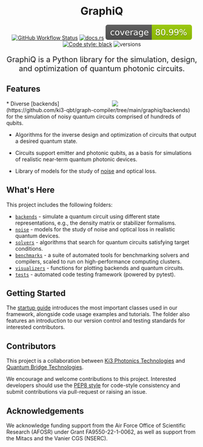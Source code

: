 <h1 align="center">
 GraphiQ
</h1>

<div align="center">

[![GitHub Workflow Status](https://img.shields.io/badge/build-passing-brightgreen)](https://github.com/ki3-qbt/graph-compiler/actions)
[![docs.rs](https://img.shields.io/badge/docs-passing-brightgreen)](https://github.com/ki3-qbt/graph-compiler/tree/gh-pages)
![Coverage Status](/coverage-badge.svg)
[![Code style: black](https://img.shields.io/badge/code%20style-black-000000.svg)](https://github.com/ambv/black)
![versions](https://img.shields.io/badge/python-3.8%20%7C%203.9%20%7C%203.10-blue)

</div>

<p align="center" style="font-size:20px">
  GraphiQ is a Python library for the simulation, design, and optimization of quantum photonic circuits.
</p>

## Features

<img src="https://user-images.githubusercontent.com/87783633/198037273-06ec89cf-233d-4c08-9f7a-96313bfcb435.gif" width="225px" align="right">
* Diverse [backends](https://github.com/ki3-qbt/graph-compiler/tree/main/graphiq/backends) for the simulation of noisy
  quantum circuits comprised of hundreds of qubits.

* Algorithms for the inverse design and optimization of circuits that output a desired quantum state.

* Circuits support emitter and photonic qubits, as a basis for simulations of realistic near-term quantum photonic
  devices.

* Library of models for the study of [noise](https://github.com/ki3-qbt/graph-compiler/tree/main/graphiq/noise) and
  optical loss.

## What's Here

This project includes the following folders:

* [`backends`](https://github.com/ki3-qbt/graph-compiler/tree/main/graphiq/backends) - simulate a quantum circuit using
  different state representations, e.g., the density matrix or stabilizer formalisms.
* [`noise`](https://github.com/ki3-qbt/graph-compiler/tree/main/graphiq/noise) - models for the study of noise and
  optical loss in realistic quantum devices.
* [`solvers`](https://github.com/ki3-qbt/graph-compiler/tree/main/graphiq/solvers) - algorithms that search for quantum
  circuits satisfying target conditions.
* [`benchmarks`](https://github.com/ki3-qbt/graph-compiler/tree/main/benchmarks) - a suite of automated tools for
  benchmarking solvers and compilers, scaled to run on high-performance computing clusters.
* [`visualizers`](https://github.com/ki3-qbt/graph-compiler/tree/main/graphiq/visualizers) - functions for plotting
  backends and quantum circuits.
* [`tests`](https://github.com/ki3-qbt/graph-compiler/tree/main/tests) - automated code testing framework (powered by
  pytest).

## Getting Started

The [startup guide](https://github.com/ki3-qbt/graph-compiler/tree/main/examples/startup_guide) introduces the most
important classes used in our framework, alongside code usage examples and tutorials. The folder also features an
introduction to our version control and testing standards for interested contributors.

## Contributors

This project is a collaboration between [Ki3 Photonics Technologies](https://www.ki3photonics.com/)
and [Quantum Bridge Technologies](https://qubridge.io/).

We encourage and welcome contributions to this project. Interested developers should use
the [PEP8 style](https://peps.python.org/pep-0008/) for code-style consistency and submit contributions via pull-request
or raising an issue.

## Acknowledgements

We acknowledge funding support from the Air Force Office of Scientific Research (AFOSR) under Grant FA9550-22-1-0062, as
well as support from the Mitacs and the Vanier CGS (NSERC).



